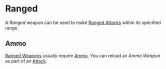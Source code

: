 # Ranged

A *Ranged* weapon can be used to make [Ranged Attacks](../../Game%20Procedures/Combat/Ranged%20Attack.md) within its specified range.

## Ammo

[Ranged Weapons](../Weapons/Weapons.md#Ranged%20Weapons) usually require [Ammo](Ammo%20Property.md). You can reload an *Ammo Weapon* as part of an [Attack](../../Game%20Procedures/Combat/Attack.md).
